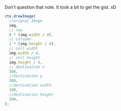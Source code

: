 Don't question that note.
It took a bit to get the gist. xD

```ts
ctx.drawImage(
  //orignal Image
  img,
  // row
  0 * (img.width / 4),
  // coloumn
  1 * (img.height / 4),
  // cell widht
  img.width / 4,
  // cell height
  img.height / 4,
  // destination x
  300,
  //destination y
  300,
  //destination width
  100,
  //destination height
  100,
);
```
